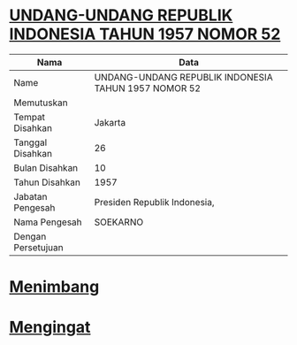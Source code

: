 # [UNDANG-UNDANG REPUBLIK INDONESIA TAHUN 1957 NOMOR 52](http://example.org/legal/document/uu/1957/52)

| Nama | Data |
| ------ | ----- |
|Name|UNDANG-UNDANG REPUBLIK INDONESIA TAHUN 1957 NOMOR 52|
|Memutuskan||
|Tempat Disahkan|Jakarta|
|Tanggal Disahkan|26|
|Bulan Disahkan|10|
|Tahun Disahkan|1957|
|Jabatan Pengesah|Presiden Republik Indonesia,|
|Nama Pengesah|SOEKARNO|
|Dengan Persetujuan||
# [Menimbang](http://example.org/legal/document/uu/1957/52/menimbang)

# [Mengingat](http://example.org/legal/document/uu/1957/52/mengingat)
